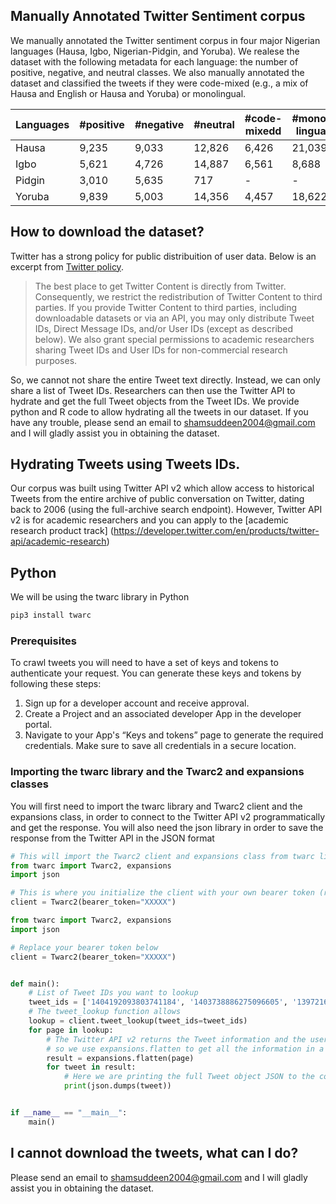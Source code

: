 


## Manually Annotated Twitter Sentiment corpus

We manually annotated the Twitter sentiment corpus in four major Nigerian languages (Hausa, Igbo, Nigerian-Pidgin, and Yoruba). We realese the dataset with the following metadata for each language: the number of positive, negative, and neutral classes. We also manually annotated the dataset and classified the tweets if they were code-mixed (e.g., a mix of Hausa and English or Hausa and Yoruba) or monolingual.

| Languages |      #positive |      #negative| #neutral |  #code-mixedd  | #mono-lingual | 
| --------- | -------- |  -------- | -------- |  ---------- | ---------- |
| Hausa  |    9,235    |  9,033  | 12,826  |  6,426  | 21,039   | 
| Igbo  |  5,621  |  4,726 | 14,887  |  6,561  |  8,688  |
| Pidgin  | 3,010  |  5,635  |  717 |  -  | -  |
| Yoruba  | 9,839  |  5,003  | 14,356  |  4,457  | 18,622  | 


## How to download the dataset?

Twitter has a strong policy for public distribuition of user data. Below is an excerpt from [Twitter policy](https://developer.twitter.com/en/developer-terms/agreement-and-policy). 


> The best place to get Twitter Content is directly from Twitter. Consequently, we restrict the redistribution of Twitter Content to third parties.  If you provide Twitter Content to third parties, including downloadable datasets or via an API, you may only distribute Tweet IDs, Direct Message IDs, and/or User IDs (except as described below). We also grant special permissions to academic researchers sharing Tweet IDs and User IDs for non-commercial research purposes.


So, we cannot not share the entire Tweet text directly. Instead, we can only share a list of Tweet IDs. Researchers can then use the Twitter API to hydrate and get the full Tweet objects from the Tweet IDs. We provide python and R code to allow hydrating all the tweets in our dataset. If you have any trouble, please send an email to shamsuddeen2004@gmail.com and I will gladly assist you in obtaining the dataset.



## Hydrating Tweets using Tweets IDs. 

Our corpus was built using Twitter API v2 which allow access to historical Tweets from the entire archive of public conversation on Twitter, dating back to 2006 (using the full-archive search endpoint). However, Twitter API v2 is for academic researchers and you can apply to the [academic research product track] (https://developer.twitter.com/en/products/twitter-api/academic-research)


## Python

We will be using the twarc library in Python

```Bash
pip3 install twarc
```
### Prerequisites
To crawl tweets you will need to have a set of keys and tokens to authenticate your request. You can generate these keys and tokens by following these steps:

1. Sign up for a developer account and receive approval.
2. Create a Project and an associated developer App in the developer portal.
3. Navigate to your App's “Keys and tokens” page to generate the required credentials. Make sure to save all credentials in a secure location.


### Importing the twarc library and the Twarc2 and expansions classes

You will first need to import the twarc library and Twarc2 client and the expansions class, in order to connect to the Twitter API v2 programmatically and get the response. You will also need the json library in order to save the response from the Twitter API in the JSON format


```python
# This will import the Twarc2 client and expansions class from twarc library and also the json library
from twarc import Twarc2, expansions
import json

# This is where you initialize the client with your own bearer token (replace the XXXXX with your own bearer token)
client = Twarc2(bearer_token="XXXXX")

from twarc import Twarc2, expansions
import json

# Replace your bearer token below
client = Twarc2(bearer_token="XXXXX")


def main():
    # List of Tweet IDs you want to lookup
    tweet_ids = ['1404192093803741184', '1403738886275096605', '1397216898593525762']
    # The tweet_lookup function allows 
    lookup = client.tweet_lookup(tweet_ids=tweet_ids)
    for page in lookup:
        # The Twitter API v2 returns the Tweet information and the user, media etc.  separately
        # so we use expansions.flatten to get all the information in a single JSON
        result = expansions.flatten(page)
        for tweet in result:
            # Here we are printing the full Tweet object JSON to the console
            print(json.dumps(tweet))


if __name__ == "__main__":
    main()


```


## I cannot download the tweets, what can I do?

Please send an email to shamsuddeen2004@gmail.com and I will gladly assist you in obtaining the dataset.

